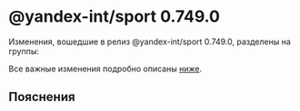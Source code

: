 # @yandex-int/sport 0.749.0

<!-- ЧЕЛОВЕЧЕСКОЕ ВСТУПЛЕНИЕ -->

Изменения, вошедшие в релиз @yandex-int/sport 0.749.0, разделены на группы:

Все важные изменения подробно описаны [ниже](#Пояснения).

## Пояснения

